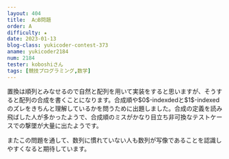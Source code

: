 ```yaml
---
layout: 404
title: 	A○B問題
order: A
difficulty: ★
date: 2023-01-13
blog-class: yukicoder-contest-373
aname: yukicoder2184
num: 2184
tester: koboshiさん
tags: [競技プログラミング,数学]
---
```


<p>
置換は順列とみなせるので自然と配列を用いて実装をすると思いますが、そうすると配列の合成を書くことになります。合成順や$0$-indexdedと$1$-indexedのズレをきちんと理解しているかを問うために出題しました。合成の定義を読み飛ばした人が多かったようで、合成順のミスがかなり目立ち非可換なテストケースでの撃墜が大量に出たようです。
</p>
<p>
またこの問題を通して、数列に慣れていない人も数列が写像であることを認識しやすくなると期待しています。
</p>
